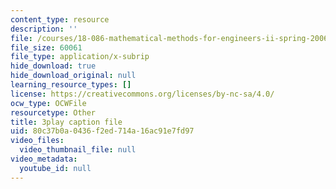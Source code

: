 ```yaml
---
content_type: resource
description: ''
file: /courses/18-086-mathematical-methods-for-engineers-ii-spring-2006/80c37b0a0436f2ed714a16ac91e7fd97_NpTzMWTYbM8.srt
file_size: 60061
file_type: application/x-subrip
hide_download: true
hide_download_original: null
learning_resource_types: []
license: https://creativecommons.org/licenses/by-nc-sa/4.0/
ocw_type: OCWFile
resourcetype: Other
title: 3play caption file
uid: 80c37b0a-0436-f2ed-714a-16ac91e7fd97
video_files:
  video_thumbnail_file: null
video_metadata:
  youtube_id: null
---
```

